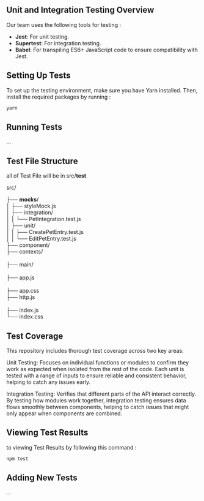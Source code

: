 ## Unit and Integration Testing Overview
Our team uses the following tools for testing :
- **Jest**: For unit testing.
- **Supertest**: For integration testing.
- **Babel**: For transpiling ES6+ JavaScript code to ensure compatibility with Jest.
  
## Setting Up Tests
To set up the testing environment, make sure you have Yarn installed. Then, install the required packages by running :

```bash
yarn 
```

## Running Tests
...
## Test File Structure
all of Test File will be in src/__test__

src/


  ├── __mocks__/                
  │   ├── styleMock.js               <br>
  │   ├── integration/ 								<br>
  │   │   └── PetIntegration.test.js                <br>
  │   ├── unit/              <br>
  │   │   ├── CreatePetEntry.test.js                <br>
  │   │   └── EditPetEntry.test.js                  <br>
  ├── component/                                    <br>
  ├── contexts/               <br>                      
  ├── main/                                   <br>      
  ├── app.js                              <br>          
  ├── app.css                                       <br>
  ├── http.js                                    <br>   
  ├── index.js                                     <br> 
  └── index.css                                    <br>


## Test Coverage
This repository includes thorough test coverage across two key areas:

Unit Testing: Focuses on individual functions or modules to confirm they work as expected when isolated from the rest of the code. Each unit is tested with a range of inputs to ensure reliable and consistent behavior, helping to catch any issues early.

Integration Testing: Verifies that different parts of the API interact correctly. By testing how modules work together, integration testing ensures data flows smoothly between components, helping to catch issues that might only appear when components are combined.

## Viewing Test Results 
to viewing Test Results by following this command :
```bash
npm test
```

## Adding New Tests
 ...
